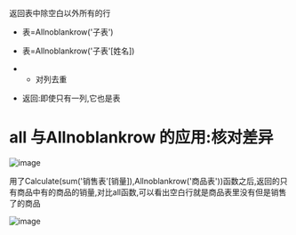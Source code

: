 返回表中除空白以外所有的行

- 表=Allnoblankrow('子表')

- 表=Allnoblankrow('子表'[姓名])

- - 对列去重

- 返回:即使只有一列,它也是表

# all 与Allnoblankrow 的应用:核对差异

![image](https://github.com/NannF00/Power-BI-Note/assets/117897416/f5e91955-d3ff-4fa3-adeb-41ba6e306816)

用了Calculate(sum('销售表'[销量]),Allnoblankrow('商品表'))函数之后,返回的只有商品中有的商品的销量,对比all函数,可以看出空白行就是商品表里没有但是销售了的商品

![image](https://github.com/NannF00/Power-BI-Note/assets/117897416/14c406b4-5f95-4fce-acd5-4fec0a5d260b)

